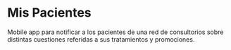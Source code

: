 Mis Pacientes
======

Mobile app para notificar a los pacientes de una red de consultorios sobre distintas cuestiones referidas a sus tratamientos y promociones.
